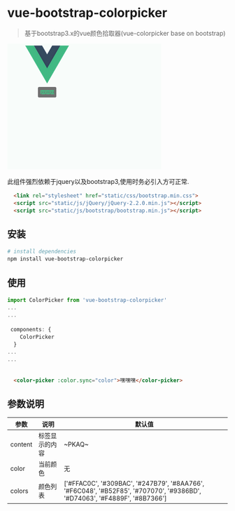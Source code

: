 # vue-bootstrap-colorpicker

> 基于bootstrap3.x的vue颜色拾取器(vue-colorpicker base on bootstrap)

![capture](capture/GIF.gif)

此组件强烈依赖于jquery以及bootstrap3,使用时务必引入方可正常.
```html
  <link rel="stylesheet" href="static/css/bootstrap.min.css">
  <script src="static/js/jQuery/jQuery-2.2.0.min.js"></script>
  <script src="static/js/bootstrap/bootstrap.min.js"></script>
```

## 安装

``` bash
# install dependencies
npm install vue-bootstrap-colorpicker
```
## 使用
```javascript
import ColorPicker from 'vue-bootstrap-colorpicker'
...
...

 components: {
    ColorPicker
  }
...
...
  
```

```html
  <color-picker :color.sync="color">嘿嘿嘿</color-picker>
```

## 参数说明
| 参数 | 说明 | 默认值     |
|--------|--------|--------|
|    content |   标签显示的内容     |  ~PKAQ~     | 
|    color   |   当前颜色           |     无      |    
|    colors  |   颜色列表           |     ['#FFAC0C', '#309BAC', '#247B79', '#8AA766', '#F6C048', '#B52F85', '#707070', '#9386BD', '#D74063', '#F4889F', '#8B7366'] |    


